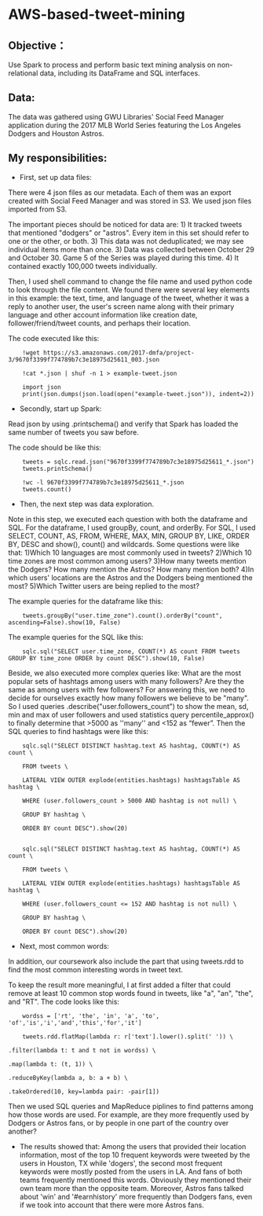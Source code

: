 # AWS-based-tweet-mining

## Objective：
Use Spark to process and perform basic text mining analysis on non-relational data, including its DataFrame and SQL interfaces. 

## Data:

The data was gathered using GWU Libraries' Social Feed Manager application during the 2017 MLB World Series featuring the Los Angeles Dodgers and Houston Astros. 

## My responsibilities:

* First, set up data files: 

There were 4 json files as our metadata. Each of them was an export created with Social Feed Manager and was stored in S3. We used json files imported from S3. 

The important pieces should be noticed for data are: 1) It tracked tweets that mentioned "dodgers" or "astros". Every item in this set should refer to one or the other, or both. 3) This data was not deduplicated; we may see individual items more than once. 3) Data was collected between October 29 and October 30. Game 5 of the Series was played during this time. 4) It contained exactly 100,000 tweets individually. 

Then, I used shell command to change the file name and used python code to look through the file content. We found there were several key elements in this example: the text, time, and language of the tweet, whether it was a reply to another user, the user's screen name along with their primary language and other account information like creation date, follower/friend/tweet counts, and perhaps their location.

The code executed like this:
        
        !wget https://s3.amazonaws.com/2017-dmfa/project-3/9670f3399f774789b7c3e18975d25611_003.json
        
        !cat *.json | shuf -n 1 > example-tweet.json
        
        import json
        print(json.dumps(json.load(open("example-tweet.json")), indent=2))
        
* Secondly, start up Spark:

Read json by using .printschema() and verify that Spark has loaded the same number of tweets you saw before.

The code should be like this:

        tweets = sqlc.read.json("9670f3399f774789b7c3e18975d25611_*.json")
        tweets.printSchema()
        
        !wc -l 9670f3399f774789b7c3e18975d25611_*.json
        tweets.count()

* Then, the next step was data exploration. 

Note in this step, we executed each question with both the dataframe and SQL. For the dataframe, I used groupBy, count, and orderBy. For SQL, I used SELECT, COUNT, AS, FROM, WHERE, MAX, MIN, GROUP BY, LIKE, ORDER BY, DESC and show(), count() and wildcards. Some questions were like that: 1)Which 10 languages are most commonly used in tweets? 2)Which 10 time zones are most common among users? 3)How many tweets mention the Dodgers? How many mention the Astros? How many mention both? 4)In which users' locations are the Astros and the Dodgers being mentioned the most? 5)Which Twitter users are being replied to the most?

The example queries for the dataframe like this:

        tweets.groupBy("user.time_zone").count().orderBy("count", ascending=False).show(10, False)
        
The example queries for the SQL like this:
 
        sqlc.sql("SELECT user.time_zone, COUNT(*) AS count FROM tweets GROUP BY time_zone ORDER by count DESC").show(10, False)
        

Beside, we also executed more complex queries like: What are the most popular sets of hashtags among users with many followers? Are they the same as among users with few followers? For answering this, we need to decide for ourselves exactly how many followers we believe to be "many". So I used queries .describe("user.followers_count") to show the mean, sd, min and max of user followers and used statistics query percentile_approx() to finally determine that >5000 as ''many'' and <152 as “fewer”. Then the SQL queries to find hashtags were like this:

        sqlc.sql("SELECT DISTINCT hashtag.text AS hashtag, COUNT(*) AS count \

        FROM tweets \

        LATERAL VIEW OUTER explode(entities.hashtags) hashtagsTable AS hashtag \

        WHERE (user.followers_count > 5000 AND hashtag is not null) \

        GROUP BY hashtag \

        ORDER BY count DESC").show(20)

        
        sqlc.sql("SELECT DISTINCT hashtag.text AS hashtag, COUNT(*) AS count \

        FROM tweets \

        LATERAL VIEW OUTER explode(entities.hashtags) hashtagsTable AS hashtag \

        WHERE (user.followers_count <= 152 AND hashtag is not null) \

        GROUP BY hashtag \

        ORDER BY count DESC").show(20)

* Next, most common words:

In addition, our coursework also include the part that using tweets.rdd to find the most common interesting words in tweet text. 

To keep the result more meaningful, I at first added a filter that could remove at least 10 common stop words found in tweets, like "a", "an", "the", and "RT". The code looks like this: 

        wordss = ['rt', 'the', 'in', 'a', 'to', 'of','is','i','and','this','for','it']

        tweets.rdd.flatMap(lambda r: r['text'].lower().split(' ')) \

    .filter(lambda t: t and t not in wordss) \

    .map(lambda t: (t, 1)) \

    .reduceByKey(lambda a, b: a + b) \

    .takeOrdered(10, key=lambda pair: -pair[1])
    
Then we used SQL queries and MapReduce piplines to find patterns among how those words are used. For example, are they more frequently used by Dodgers or Astros fans, or by people in one part of the country over another? 

* The results showed that: Among the users that provided their location information, most of the top 10 frequent keywords were tweeted by the users in Houston, TX while 'dogers', the second most frequent keywords were mostly posted from the users in LA. And fans of both teams frequently mentioned this words. Obviously they mentioned their own team more than the opposite team. Moreover, Astros fans talked about 'win' and '#earnhistory' more frequently than Dodgers fans, even if we took into account that there were more Astros fans.


